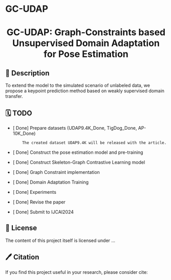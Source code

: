 # GC-UDAP

<div align="center">

<h1> GC-UDAP: Graph-Constraints based Unsupervised Domain Adaptation for Pose Estimation </h1>
 </div>
 
## 📖 Description
To extend the model to the simulated scenario of unlabeled data, we propose a keypoint prediction method based on weakly supervised domain transfer.

## 🗓️ TODO
- [ Done] Prepare datasets (UDAP9.4K_Done, TigDog_Done, AP-10K_Done)
 
          The created dataset UDAP9.4K will be released with the article.

- [ Done] Construct the pose estimation model and pre-training 

- [ Done] Construct Skeleton-Graph Contrastive Learning model

- [ Done] Graph Constraint implementation

- [ Done] Domain Adaptation Training

- [ Done] Experiments
  
- [ Done] Revise the paper

- [ Done] Submit to IJCAI2024

## 🎫 License

The content of this project itself is licensed under ...

## 🖊️ Citation


If you find this project useful in your research, please consider cite:


```BibTeX
